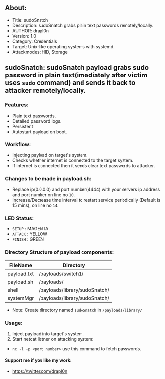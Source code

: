 ## About:
* Title: sudoSnatch
* Description: sudoSnatch grabs plain text passwords remotely/locally.
* AUTHOR: drapl0n
* Version: 1.0
* Category: Credentials
* Target: Unix-like operating systems with systemd.
* Attackmodes: HID, Storage

## sudoSnatch: sudoSnatch payload grabs sudo password in plain text(imediately after victim uses `sudo` command) and sends it back to attacker remotely/locally.

### Features:
* Plain text passwords.
* Detailed password logs.
* Persistent
* Autostart payload on boot.

### Workflow:
* Injecting payload on target's system.
* Checks whether internet is connected to the target system. 
* If internet is connected then it sends clear text passwords to attacker. 

### Changes to be made in payload.sh:
* Replace ip(0.0.0.0) and port number(4444) with your servers ip address and port number on line no `10`.
* Increase/Decrease time interval to restart service periodically (Default is 15 mins), on line no `14`.

### LED Status:
* `SETUP`   : MAGENTA
* `ATTACK`  : YELLOW
* `FINISH`  : GREEN

### Directory Structure of payload components:
| FileName       | Directory                     |
| -------------- | ----------------------------- |
| payload.txt    | /payloads/switch1/            |
| payload.sh     | /payloads/                    |
| shell          | /payloads/library/sudoSnatch/ |
| systemMgr      | /payloads/library/sudoSnatch/ |

* Note: Create directory named `sudoSnatch` in `/payloads/library/`
### Usage:
1.  Inject payload into target's system.
2. Start netcat listner on attacking system:

* `nc -l -p <port number>` use this command to fetch passwords.

#### Support me if you like my work:
* https://twitter.com/drapl0n 
